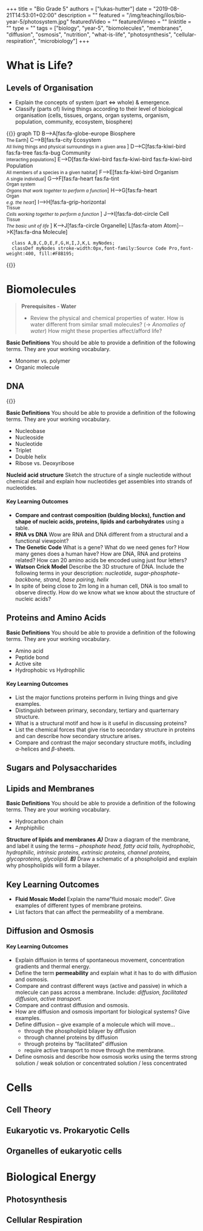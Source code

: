 +++
title = "Bio Grade 5"
authors = ["lukas-hutter"]
date = "2019-08-21T14:53:01+02:00"
description = ""
featured = "/img/teaching/ilos/bio-year-5/photosystem.jpg"
featuredVideo = ""
featuredVimeo = ""
linktitle = ""
type = ""
tags = ["biology", "year-5", "biomolecules", "membranes", "diffusion", "osmosis", "nutrition", "what-is-life", "photosynthesis", "cellular-respiration", "microbiology"]
+++


# What is Life?

## Levels of Organisation


- Explain the concepts of system (part <=> whole) & emergence.
- Classify (parts of) living things according to their level of biological organisation (cells, tissues, organs, organ systems, organism, population, community, ecosystem, biosphere)

{{<mermaid>}}
graph TD
      B-->A[fas:fa-globe-europe Biosphere</br><small>The Earth</small>]
      C-->B[fas:fa-city Ecosystem </br><small>All living things and physical surroundings in a given area </small>]
      D-->C[fas:fa-kiwi-bird fas:fa-tree fas:fa-bug Community</br><small>Interacting populations</small>]
      E-->D[fas:fa-kiwi-bird fas:fa-kiwi-bird fas:fa-kiwi-bird Population</br><small> All members of a species in a given habitat</small>]
      F-->E[fas:fa-kiwi-bird Organism</br><small>A single individual</small>]
      G-->F[fas:fa-heart fas:fa-tint </br><small>Organ system</br><i>Organs that work togehter to perform a function</i></small>]
      H-->G[fas:fa-heart </br><small>Organ</br><i>e.g. the heart</i></small>]
      I-->H[fas:fa-grip-horizontal </br><small>Tissue</br><i>Cells working together to perform a function </i></small>]
      J-->I[fas:fa-dot-circle Cell</br><small>Tissue</br><i>The basic unit of life </i></small>]
      K-->J[fas:fa-circle Organelle]
      L[fas:fa-atom Atom]-->K[fas:fa-dna Molecule]

      class A,B,C,D,E,F,G,H,I,J,K,L myNodes;
      classDef myNodes stroke-width:0px,font-family:Source Code Pro,font-weight:400, fill:#F8B195;
{{</mermaid>}}

# Biomolecules
> **Prerequisites - Water**
> -  Review the physical and chemical properties of water. How is water different from similar small molecules? (-> _Anomalies of water_) How might these properties affect/afford life?

**Basic Definitions** You should be able to provide a definition of the following terms. They are your working vocabulary.

- Monomer vs. polymer
- Organic molecule

## DNA

{{<rel-figure src="/img/teaching/ilos/bio-year-5/dna.jpg">}}

**Basic Definitions** You should be able to provide a definition of the following terms. They are your working vocabulary.

- Nucleobase
- Nucleoside
- Nucleotide
- Triplet
- Double helix
- Ribose vs. Deoxyribose

**Nucleid acid structure** Sketch the structure of a single nucleotide without chemical detail and explain how nucleotides get assembles into strands of nucleotides.

#### Key Learning Outcomes
- **Compare and contrast composition (bulding blocks), function and shape of nucleic acids, proteins, lipids and carbohydrates** using a table.
- **RNA vs DNA** Wow are RNA and DNA different from a structural and a functional viewpoint?
- **The Genetic Code** What is a gene? What do we need genes for? How many genes does a human have? How are DNA, RNA and proteins related? How can 20 amino acids be encoded using just four letters?
- **Watson Crick Model** Describe the 3D structure of DNA. Include the following terms in your description: _nucleotide, sugar-phosphate-backbone, strand, base pairing, helix_
- In spite of being close to 2m long in a human cell, DNA is too small to observe directly. How do we know what we know about the structure of nucleic acids?

## Proteins and Amino Acids

**Basic Definitions** You should be able to provide a definition of the following terms. They are your working vocabulary.

- Amino acid
- Peptide bond
- Active site
- Hydrophobic vs Hydrophilic

#### Key Learning Outcomes
- List the major functions proteins perform in living things and give examples.
- Distinguish between primary, secondary, tertiary and quarternary structure.
- What is a structural motif and how is it useful in discussing proteins?
- List the chemical forces that give rise to secondary structure in proteins and can describe how secondary structure arises.
- Compare and contrast the major secondary structure motifs, including $\alpha$-helices and $\beta$-sheets.

## Sugars and Polysaccharides
## Lipids and Membranes

**Basic Definitions** You should be able to provide a definition of the following terms. They are your working vocabulary.

- Hydrocarbon chain
- Amphiphilic

**Structure of lipids and membranes**  ___A)___ Draw a diagram of the membrane, and label it using the terms – _phosphate head, fatty acid tails, hydrophobic, hydrophilic, intrinsic proteins, extrinsic proteins, channel proteins, glycoproteins, glycolipid_.
___B)___ Draw a schematic of a phospholipid and explain why phospholipids will form a bilayer.

## Key Learning Outcomes
- **Fluid Mosaic Model** Explain the name”fluid mosaic model”. Give examples of different types of membrane proteins.
- List factors that can affect the permeability of a membrane.

## Diffusion and Osmosis

#### Key Learning Outcomes
- Explain diffusion in terms of spontaneous movement, concentration gradients and thermal energy.
- Define the term **permeability** and explain what it has to do with diffusion and osmosis.
- Compare and contrast different ways (active and passive) in which a molecule can pass across a membrane. Include: _diffusion, facilitated diffusion, active transport_.
- Compare and contrast diffusion and osmosis.
- How are diffusion and osmosis important for biological systems? Give examples.
- Define diffusion – give example of a molecule which will move...
    - through the phospholipid bilayer by diffusion
    - through channel proteins by diffusion
    - through proteins by “facilitated” diffusion
    - require active transport to move through the membrane.
- Define osmosis and describe how osmosis works using the terms strong solution / weak solution or concentrated solution / less concentrated


# Cells
## Cell Theory
## Eukaryotic vs. Prokaryotic Cells
## Organelles of eukaryotic cells


# Biological Energy
## Photosynthesis

## Cellular Respiration
